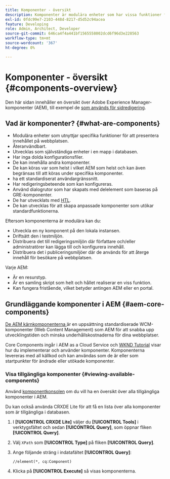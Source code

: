 ```yaml
---
title: Komponenter - översikt
description: Komponenter är modulära enheter som har vissa funktioner för att presentera ditt innehåll på din webbplats
exl-id: 0fdc99e7-2103-448d-8217-d5d52c94acea
feature: Developing
role: Admin, Architect, Developer
source-git-commit: 646ca4f4a441bf1565558002dcd6f96d3e228563
workflow-type: tm+mt
source-wordcount: '367'
ht-degree: 0%

---
```


# Komponenter - översikt {#components-overview}

Den här sidan innehåller en översikt över Adobe Experience Manager-komponenter (AEM), till exempel de [som används för sidredigering](/help/sites-cloud/authoring/page-editor/components.md).

## Vad är komponenter? {#what-are-components}

* Modulära enheter som utnyttjar specifika funktioner för att presentera innehållet på webbplatsen.
* Återanvändbart.
* Utvecklas som självständiga enheter i en mapp i databasen.
* Har inga dolda konfigurationsfiler.
* De kan innehålla andra komponenter.
* De kan köras var som helst i vilket AEM som helst och kan även begränsas till att köras under specifika komponenter.
* ha ett standardiserat användargränssnitt.
* Har redigeringsbeteende som kan konfigureras.
* Använd dialogrutor som har skapats med delelement som baseras på GRE-komponenter.
* De har utvecklats med [HTL](https://experienceleague.adobe.com/docs/experience-manager-htl/content/overview.html).
* De kan utvecklas för att skapa anpassade komponenter som utökar standardfunktionerna.

Eftersom komponenterna är modulära kan du:

* Utveckla en ny komponent på den lokala instansen.
* Driftsätt den i testmiljön.
* Distribuera det till redigeringsmiljön där författare och/eller administratörer kan lägga till och konfigurera innehåll.
* Distribuera det i publiceringsmiljöer där de används för att återge innehåll för besökare på webbplatsen.

Varje AEM:

* Är en resurstyp.
* Är en samling skript som helt och hållet realiserar en viss funktion.
* Kan fungera fristående, vilket betyder antingen AEM eller en portal.

## Grundläggande komponenter i AEM {#aem-core-components}

[De AEM kärnkomponenterna ](https://experienceleague.adobe.com/docs/experience-manager-core-components/using/introduction.html) är en uppsättning standardiserade WCM-komponenter (Web Content Management) som AEM för att snabba upp utvecklingstiden och minska underhållskostnaderna för dina webbplatser.

Core Components ingår i AEM as a Cloud Service och [WKND Tutorial](/help/implementing/developing/introduction/develop-wknd-tutorial.md) visar hur du implementerar och använder komponenter. Komponenterna levereras med all källkod och kan användas som de är eller som startpunkter för ändrade eller utökade komponenter.

### Visa tillgängliga komponenter {#viewing-available-components}

Använd [komponentkonsolen](/help/sites-cloud/authoring/components-console.md) om du vill ha en översikt över alla tillgängliga komponenter i AEM.

Du kan också använda CRXDE Lite för att få en lista över alla komponenter som är tillgängliga i databasen.

1. I **[!UICONTROL CRXDE Lite]** väljer du **[!UICONTROL Tools]** i verktygsfältet och sedan **[!UICONTROL Query]**, som öppnar fliken **[!UICONTROL Query]**.

1. Välj `XPath` som **[!UICONTROL Type]** på fliken **[!UICONTROL Query]**.

1. Ange följande sträng i indatafältet **[!UICONTROL Query]**:

   `//element(*, cq:Component)`

1. Klicka på **[!UICONTROL Execute]** så visas komponenterna.
